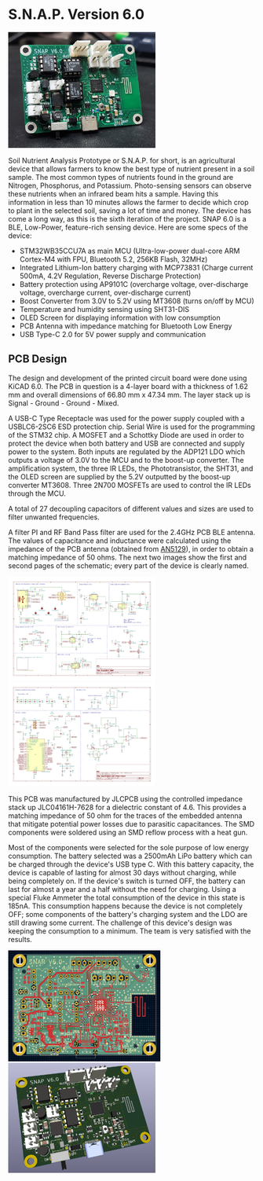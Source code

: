 # S.N.A.P. Version 6.0

<img src="SNAP Project PCB Files/PCB Files V6.0/Images/PCB Front 2.jpg" width="300px"></a>

Soil Nutrient Analysis Prototype or S.N.A.P. for short, is an agricultural device that allows farmers to know the best type of nutrient present in a soil sample. The most common types of nutrients found in the ground are Nitrogen, Phosphorus, and Potassium. Photo-sensing sensors can observe these nutrients when an infrared beam hits a sample. Having this information in less than 10 minutes allows the farmer to decide which crop to plant in the selected soil, saving a lot of time and money. The device has come a long way, as this is the sixth iteration of the project. SNAP 6.0 is a BLE, Low-Power, feature-rich sensing device. Here are some specs of the device:

- STM32WB35CCU7A as main MCU (Ultra-low-power dual-core ARM Cortex-M4 with FPU, Bluetooth 5.2, 256KB Flash, 32MHz)
- Integrated Lithium-Ion battery charging with MCP73831 (Charge current 500mA, 4.2V Regulation, Reverse Discharge Protection)
- Battery protection using AP9101C (overcharge voltage, over-discharge voltage, overcharge current, over-discharge current)
- Boost Converter from 3.0V to 5.2V using MT3608 (turns on/off by MCU)
- Temperature and humidity sensing using SHT31-DIS
- OLED Screen for displaying information with low consumption
- PCB Antenna with impedance matching for Bluetooth Low Energy
- USB Type-C 2.0 for 5V power supply and communication

## PCB Design
The design and development of the printed circuit board were done using KiCAD 6.0. The PCB in question is a 4-layer board with a thickness of 1.62 mm and overall dimensions of 66.80 mm x 47.34 mm. The layer stack up is Signal - Ground - Ground - Mixed. 

A USB-C Type Receptacle was used for the power supply coupled with a USBLC6-2SC6 ESD protection chip. Serial Wire is used for the programming of the STM32 chip. A MOSFET and a Schottky Diode are used in order to protect the device when both battery and USB are connected and supply power to the system. Both inputs are regulated by the ADP121 LDO which outputs a voltage of 3.0V to the MCU and to the boost-up converter. The amplification system, the three IR LEDs, the Phototransistor, the SHT31, and the OLED screen are supplied by the 5.2V outputted by the boost-up converter MT3608. Three 2N700 MOSFETs are used to control the IR LEDs through the MCU. 

A total of 27 decoupling capacitors of different values and sizes are used to filter unwanted frequencies. 

A filter PI and RF Band Pass filter are used for the 2.4GHz PCB BLE antenna. The values of capacitance and inductance were calculated using the impedance of the PCB antenna (obtained from [AN5129](https://www.st.com/resource/en/application_note/an5129-low-cost-pcb-antenna-for-24ghz-radio-meander-design-for-stm32wb-series-stmicroelectronics.pdf)), in order to obtain a matching impedance of 50 ohms. The next two images show the first and second pages of the schematic; every part of the device is clearly named.

<img src="SNAP Project PCB Files/PCB Files V6.0/Images/Page 1 KiCAD Schematic.jpg" width="300px"></a>
<img src="SNAP Project PCB Files/PCB Files V6.0/Images/Page 2 KiCAD Schematic.jpg" width="300px"></a>

This PCB was manufactured by JLCPCB using the controlled impedance stack up JLC04161H-7628 for a dielectric constant of 4.6. This provides a matching impedance of 50 ohm for the traces of the embedded antenna that mitigate potential power losses due to parasitic capacitances. The SMD components were soldered using an SMD reflow process with a heat gun.

Most of the components were selected for the sole purpose of low energy consumption. The battery selected was a 2500mAh LiPo battery which can be charged through the device's USB type C. With this battery capacity, the device is capable of lasting for almost 30 days without charging, while being completely on. If the device's switch is turned OFF, the battery can last for almost a year and a half without the need for charging. Using a special Fluke Ammeter the total consumption of the device in this state is 185nA. This consumption happens because the device is not completely OFF; some components of the battery's charging system and the LDO are still drawing some current. The challenge of this device's design was keeping the consumption to a minimum. The team is very satisfied with the results.

<img src="SNAP Project PCB Files/PCB Files V6.0/Images/PCB Design.jpg" width="310px"></a>
<img src="SNAP Project PCB Files/PCB Files V6.0/Images/3D PCB Front.jpg" width="300px"></a>
